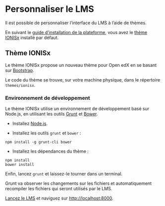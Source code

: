 # Personnaliser le LMS

Il est possible de personnaliser l’interface du LMS à l’aide de thèmes.

En suivant le [guide d’installation de la plateforme](plateforme.md), vous avez le [thème IONISx](https://github.com/IONISx/edx-theme) installé par défaut.


## Thème IONISx

Le thème IONISx propose un nouveau thème pour Open edX en se basant sur [Bootstrap](http://getbootstrap.com).

Le code du thème se trouve, sur votre machine physique, dans le répertoire `themes/ionisx`.

### Environnement de développement

Le thème IONISx utilise un environnement de développement basé sur Node.js, en utilisant les outils [Grunt](http://gruntjs.com/) et [Bower](http://bower.io).

* Installez [Node.js](https://nodejs.org/).

* Installez les outils `grunt` et `bower` :

 ```shell
 npm install -g grunt-cli bower
 ```

* Installez les dépendances du thème :

 ```shell
 npm install
 bower install
 ```

Enfin, lancez `grunt` et laissez-le tourner dans un terminal.

Grunt va observer les changements sur les fichiers et automatiquement recompiler les fichiers qui seront utilisés par le LMS.

[Lancez le LMS](installation/plateforme.md) et naviguez sur [http://localhost:8000](http://localhost:8000).

